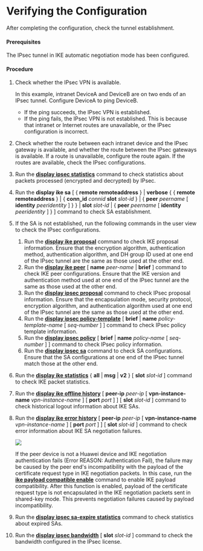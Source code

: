 Verifying the Configuration
===========================

After completing the configuration, check the tunnel establishment.

#### Prerequisites

The IPsec tunnel in IKE automatic negotiation mode has been configured.


#### Procedure

1. Check whether the IPsec VPN is available.
   
   
   
   In this example, intranet DeviceA and DeviceB are on two ends of an IPsec tunnel. Configure DeviceA to ping DeviceB.
   
   * If the ping succeeds, the IPsec VPN is established.
   * If the ping fails, the IPsec VPN is not established. This is because that intranet or Internet routes are unavailable, or the IPsec configuration is incorrect.
2. Check whether the route between each intranet device and the IPsec gateway is available, and whether the route between the IPsec gateways is available. If a route is unavailable, configure the route again. If the routes are available, check the IPsec configurations.
3. Run the [**display ipsec statistics**](cmdqueryname=display+ipsec+statistics) command to check statistics about packets processed (encrypted and decrypted) by IPsec.
4. Run the **display ike sa** [ { **remote** **remoteaddress** } | **verbose** { { **remote** **remoteaddress** } | { **conn\_id** *connid* **slot** *slot-id* } | { **peer** *peername* [ **identity** *peeridentity* ] } } | **slot** *slot-id* | { **peer** *peername* [ **identity** *peeridentity* ] } ] command to check SA establishment.
5. If the SA is not established, run the following commands in the user view to check the IPsec configurations.
   1. Run the [**display ike proposal**](cmdqueryname=display+ike+proposal) command to check IKE proposal information. Ensure that the encryption algorithm, authentication method, authentication algorithm, and DH group ID used at one end of the IPsec tunnel are the same as those used at the other end.
   2. Run the [**display ike peer**](cmdqueryname=display+ike+peer+name+brief) [ **name** *peer-name* | **brief** ] command to check IKE peer configurations. Ensure that the IKE version and authentication method used at one end of the IPsec tunnel are the same as those used at the other end.
   3. Run the [**display ipsec proposal**](cmdqueryname=display+ipsec+proposal) command to check IPsec proposal information. Ensure that the encapsulation mode, security protocol, encryption algorithm, and authentication algorithm used at one end of the IPsec tunnel are the same as those used at the other end.
   4. Run the [**display ipsec policy-template**](cmdqueryname=display+ipsec+policy-template+brief+name) [ **brief** | **name** *policy-template-name* [ *seq-number* ] ] command to check IPsec policy template information.
   5. Run the [**display ipsec policy**](cmdqueryname=display+ipsec+policy+brief+name) [ **brief** | **name** *policy-name* [ *seq-number* ] ] command to check IPsec policy information.
   6. Run the [**display ipsec sa**](cmdqueryname=display+ipsec+sa) command to check SA configurations. Ensure that the SA configurations at one end of the IPsec tunnel match those at the other end.
6. Run the [**display ike statistics**](cmdqueryname=display+ike+statistics+all+msg+v2+slot) { **all** | **msg** | **v2** } [ **slot** *slot-id* ] command to check IKE packet statistics.
7. Run the [**display ike offline history**](cmdqueryname=display+ike+offline+history+peer-ip+vpn-instance-name+port+slot) [ **peer-ip** *peer-ip* [ **vpn-instance-name** *vpn-instance-name* ] [ **port** *port* ] ] [ **slot** *slot-id* ] command to check historical logout information about IKE SAs.
8. Run the [**display ike error history**](cmdqueryname=display+ike+error+history+peer-ip+vpn-instance-name+port+slot) [ **peer-ip** *peer-ip* [ **vpn-instance-name** *vpn-instance-name* ] [ **port** *port* ] ] [ **slot** *slot-id* ] command to check error information about IKE SA negotiation failures.
   
   ![](../../../../public_sys-resources/note_3.0-en-us.png) 
   
   If the peer device is not a Huawei device and IKE negotiation authentication fails (Error REASON: Authentication Fail), the failure may be caused by the peer end's incompatibility with the payload of the certificate request type in IKE negotiation packets. In this case, run the [**ike payload compatible enable**](cmdqueryname=ike+compatible+enable) command to enable IKE payload compatibility. After this function is enabled, payload of the certificate request type is not encapsulated in the IKE negotiation packets sent in shared-key mode. This prevents negotiation failures caused by payload incompatibility.
9. Run the [**display ipsec sa-expire statistics**](cmdqueryname=display+ipsec+sa-expire+statistics) command to check statistics about expired SAs.
10. Run the [**display ipsec bandwidth**](cmdqueryname=display+ipsec+bandwidth+slot) [ **slot** *slot-id* ] command to check the bandwidth configured in the IPsec license.